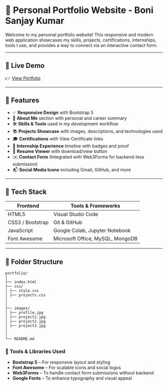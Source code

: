 # 💼 Personal Portfolio Website - Boni Sanjay Kumar

Welcome to my personal portfolio website! This responsive and modern web application showcases my skills, projects, certifications, internships, tools I use, and provides a way to connect via an interactive contact form.

---

## 🚀 Live Demo

👉 [View Portfolio](https://your-portfolio-link.com)

---

## 📌 Features

- ✅ **Responsive Design** with Bootstrap 5
- 🎯 **About Me** section with personal and career summary
- 🛠 **Skills & Tools** used in my development workflow
- 📚 **Projects Showcase** with images, descriptions, and technologies used
- 🎓 **Certifications** with View Certificate links
- 💼 **Internship Experience** timeline with badges and proof
- 📄 **Resume Viewer** with download/view button
- ✉️ **Contact Form** (Integrated with Web3Forms for backend-less submission)
- 📬 **Social Media Icons** including Gmail, GitHub, and more

---

## 🧰 Tech Stack

| Frontend         | Tools & Frameworks              |
|------------------|----------------------------------|
| HTML5            | Visual Studio Code               |
| CSS3 / Bootstrap | Git & GitHub                     |
| JavaScript       | Google Colab, Jupyter Notebook   |
| Font Awesome     | Microsoft Office, MySQL, MongoDB |

---

## 📁 Folder Structure
```plaintext
portfolio/
│
├── index.html
├── css/
│ ├── style.css
│ ├── projects.css
│
│
├── images/
│ ├── profile.jpg
│ ├── project1.jpg
│ ├── project2.jpg
│ ├── project3.jpg
│
│
└── README.md
```

### 🧩 Tools & Libraries Used

- **Bootstrap 5** – For responsive layout and styling
- **Font Awesome** – For scalable icons and social logos
- **Web3Forms** – To handle contact form submissions without backend
- **Google Fonts** – To enhance typography and visual appeal

